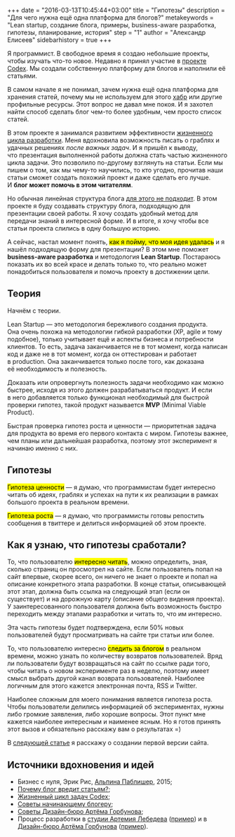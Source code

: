 +++
date = "2016-03-13T10:45:44+03:00"
title = "Гипотезы"
description = "Для чего нужна ещё одна платформа для блогов?"
metakeywords = "Lean startup, создание блога, примеры, business-aware разработка, гипотезы, планирование, история"
step = "1"
author = "Александр Елисеев"
sidebarhistory = true
+++

Я программист. В свободное время я создаю небольшие проекты, чтобы изучать что-то новое. Недавно я принял участие в [проекте Codex](https://ifmo.su). Мы создали собственную платформу для блогов и наполнили её статьями.

В самом начале я не понимал, зачем нужна ещё одна платформа для хранения статей, почему мы не используем для этого [хабр](http://habrahabr.ru) или другие профильные ресурсы. Этот вопрос не давал мне покоя. И я захотел найти способ сделать блог чем-то более удобным, чем просто список статей.

В этом проекте я занимался развитием эффективности [жизненного цикла разработки](https://ifmo.su/article/18). Меня вдохновила возможность писать о граблях и удачных решениях _после важных задач_. И я пришёл к выводу, что презентация выполненной работы должна стать частью жизненного цикла задачи. Это позволило по-другому взглянуть на статьи. Если мы пишем о том, как мы чему-то научились, то кто угодно, прочитав наши статьи сможет создать похожий проект и даже сделать его лучше. И **блог может помочь в этом читателям**.

Но обычная линейная структура блога [для этого не подходит](https://ifmo.su/article/21). В этом проекте я буду создавать структуру блога, подходящую для презентации своей работы. Я хочу создать удобный метод для передачи знаний в интересной форме. И в итоге, я хочу чтобы все статьи проекта слились в одну большую историю. 

А сейчас, настал момент понять, <mark>как я пойму, что моя идея удалась</mark> и я нашёл подходящую форму для презентации? В этом мне поможет **business-aware разработка** и методология **Lean Startup**. Постараюсь показать их во всей красе и делать только то, что реально может понадобиться пользователя и помочь проекту в достижении цели. 

## Теория

Начнём с теории.

Lean Startup — это методология бережливого создания продукта. Она очень похожа на методологии гибкой разработки (XP, agile и тому подобное), только учитывает ещё и аспекты бизнеса и потребности клиентов. То есть, задача заканчивается не в тот момент, когда написан код и даже не в тот момент, когда он оттестирован и работает в production. Она заканчивается только после того, как доказана её необходимость и полезность.

Доказать или опровергнуть полезность задачи необходимо как можно быстрее, исходя из этого должен разрабатываться продукт. И если в него добавляется только функционал необходимый для быстрой проверки гипотез, такой продукт называется **MVP** (Minimal Viable Product).

Быстрая проверка гипотез роста и ценности — приоритетная задача для продукта во время его первого контакта с миром. Гипотезы важнее, чем планы или дальнейшая разработка, поэтому этот эксперимент я начинаю именно с них.

<!-- TODO было бы прикольно сделать эту штуку плашкой. -->
## Гипотезы

<mark>Гипотеза ценности</mark> — я думаю, что программистам будет интересно читать об идеях, граблях и успехах на пути к их реализации в рамках большого проекта в реальном времени.

<mark>Гипотеза роста</mark> — я думаю, что программисты готовы репостить сообщения в твиттере и делиться информацией об этом проекте.


## Как я узнаю, что гипотезы сработали?

То, что пользователю <mark>интересно читать</mark>, можно определить, зная, сколько страниц он просмотрел на сайте. Если пользователь попал на сайт впервые, скорее всего, он ничего не знает о проекте и попал на описание конкретного этапа разработки. В конце статьи, описывающей этот этап, должна быть ссылка на следующий этап (если он существует) и на дорожную карту (описание общего видения проекта). У заинтересованного пользователя должна быть возможность быстро переходить между этапами разработки и читать то, что им интересно.

Эта часть гипотезы будет подтверждена, если 50% новых пользователей будут просматривать на сайте три статьи или более.

То, что пользователю интересно <mark>следить за блогом</mark> в реальном времени, можно узнать по количеству возвратов пользователей. Вряд ли пользователи будут возвращаться на сайт по ссылке ради того, чтобы читать о новом эксперименте раз в неделю, поэтому имеет смысл выбрать другой канал возврата пользователей. Наиболее логичным для этого кажется электронная почта, RSS и Twitter.

Наиболее сложным для моего понимания является гипотеза роста. Чтобы пользователи делились информацией об экспериментах, нужны либо громкие заявления, либо хорошие вопросы. Этот пункт мне кажется наиболее интересным и наименее ясным. Но я готов принять этот вызов и обязательно расскажу вам о результатах =)

В [следующей статье](https://lis.press/lispress/2-blog-engine/) я расскажу о создании первой версии сайта.

## Источники вдохновения и идей
- Бизнес с нуля, Эрик Рис, [Альпина Паблишер](http://www.alpinabook.ru/), 2015;
- [Почему блог вредит статьям?](https://ifmo.su/article/21);
- [Жизненный цикл задач Codex](https://ifmo.su/article/18);
- [Советы начинающему блогеру](http://lifehacker.ru/2016/03/01/sovety-blogeru/);
- [Советы Дизайн-бюро Артёма Горбунова](http://artgorbunov.ru/bb/soviet/);
- Процесс разработки в [студии Артемия Лебедева](http://www.artlebedev.ru/) ([пример](http://www.artlebedev.ru/everything/type/alumna/process/)) и в [Дизайн-бюро Артёма Горбунова](http://artgorbunov.ru/) ([пример](http://artgorbunov.ru/projects/sensum-wayfinding/recycled/)).